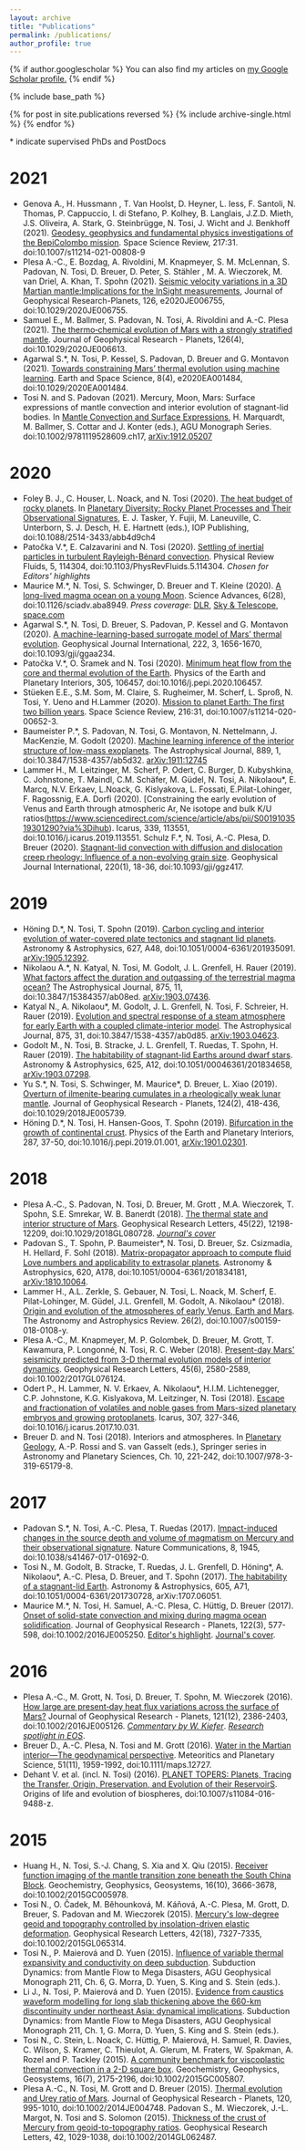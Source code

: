 ```yaml
---
layout: archive
title: "Publications"
permalink: /publications/
author_profile: true
---
```


{% if author.googlescholar %}
  You can also find my articles on <u><a href="{{author.googlescholar}}">my Google Scholar profile</a>.</u>
{% endif %}

{% include base_path %}

{% for post in site.publications reversed %}
  {% include archive-single.html %}
{% endfor %}

\* indicate supervised PhDs and PostDocs

2021
======
- Genova A., H. Hussmann , T. Van Hoolst, D. Heyner, L. Iess, F. Santoli, N. Thomas, P. Cappuccio, I. di Stefano, P. Kolhey, B. Langlais, J.Z.D. Mieth, J.S. Oliveira, A. Stark, G. Steinbrügge, N. Tosi, J. Wicht and J. Benkhoff (2021). [Geodesy, geophysics and fundamental physics investigations of the BepiColombo mission](https://link.springer.com/article/10.1007/s11214-021-00808-9). Space Science  Review, 217:31. doi:10.1007/s11214-021-00808-9
- Plesa A.-C., E. Bozdag, A. Rivoldini, M. Knapmeyer, S. M. McLennan, S. Padovan, N. Tosi, D. Breuer, D. Peter, S. Stähler , M. A. Wieczorek, M. van Driel, A. Khan, T. Spohn (2021).  [Seismic velocity variations in a 3D Martian mantle:Implications for the InSight measurements](https://agupubs.onlinelibrary.wiley.com/doi/10.1029/2020JE006755), Journal of Geophysical Research-Planets,  126, e2020JE006755, doi:10.1029/2020JE006755. 
- Samuel E., M. Ballmer, S. Padovan, N. Tosi, A. Rivoldini and A.-C. Plesa (2021). [The thermo‐chemical evolution of Mars with a strongly stratified mantle](https://agupubs.onlinelibrary.wiley.com/doi/abs/10.1029/2020JE006613). Journal of Geophysical Research - Planets, 126(4), doi:10.1029/2020JE006613. 
- Agarwal S.\*, N. Tosi, P. Kessel, S. Padovan, D. Breuer and G. Montavon (2021). [Towards constraining Mars’ thermal evolution using machine learning](https://agupubs.onlinelibrary.wiley.com/doi/abs/10.1029/2020EA001484). Earth and Space Science, 8(4), e2020EA001484, doi:10.1029/2020EA001484. 
- Tosi N. and S. Padovan (2021). Mercury, Moon, Mars: Surface expressions of mantle convection and interior evolution of stagnant-lid bodies. In [Mantle Convection and Surface Expressions](https://www.wiley.com/en-ai/Mantle+Convection+and+Surface+Expressions-p-9781119528616), H. Marquardt, M. Ballmer, S. Cottar and J. Konter (eds.), AGU Monograph Series. doi:10.1002/9781119528609.ch17, [arXiv:1912.05207](https://arxiv.org/abs/1912.05207) 

2020
======
- Foley B. J., C. Houser, L. Noack, and N. Tosi (2020). [The heat budget of rocky planets](https://iopscience.iop.org/book/978-0-7503-2140-2/chapter/bk978-0-7503-2140-2ch4). In [Planetary Diversity: Rocky Planet Processes and Their Observational Signatures](https://iopscience.iop.org/book/978-0-7503-2140-2), E. J. Tasker, Y. Fujii, M. Laneuville, C. Unterborn, S. J. Desch, H. E. Hartnett (eds.), IOP Publishing, doi:10.1088/2514-3433/abb4d9ch4 
- Patočka V.\*, E. Calzavarini and N. Tosi (2020). [Settling of inertial particles in turbulent Rayleigh-Bénard convection](https://journals.aps.org/prfluids/abstract/10.1103/PhysRevFluids.5.114304). Physical Review Fluids, 5, 114304, doi:10.1103/PhysRevFluids.5.114304. *Chosen for Editors' highlights*
- Maurice M.\*, N. Tosi, S. Schwinger, D. Breuer and T. Kleine (2020). [A long-lived magma ocean on a young Moon](https://advances.sciencemag.org/content/6/28/eaba8949). Science Advances, 6(28), doi:10.1126/sciadv.aba8949. *Press coverage*: [DLR](https://www.dlr.de/content/en/articles/news/2020/03/20200710_a-slightly-younger-moon.html), [Sky & Telescope](https://skyandtelescope.org/astronomy-news/long-lived-lunar-magma-ocean-points-to-a-younger-moon/), [space.com](https://www.space.com/earths-moon-magma-ocean-200-million-years.html)
- Agarwal S.\*, N. Tosi, D. Breuer, S. Padovan, P. Kessel and G. Montavon (2020). [A machine-learning-based surrogate model of Mars’ thermal evolution](https://academic.oup.com/gji/article/222/3/1656/5836720). Geophysical Journal International, 222, 3, 1656-1670, doi:10.1093/gji/ggaa234.  
- Patočka V.\*, O. Šramek  and N. Tosi (2020). [Minimum heat flow from the core and thermal evolution of the Earth](https://www.sciencedirect.com/science/article/abs/pii/S0031920119302808). Physics of the Earth and Planetary Interiors, 305, 106457, doi:10.1016/j.pepi.2020.106457. 
- Stüeken E.E., S.M. Som, M. Claire, S. Rugheimer, M. Scherf, L. Sproß, N. Tosi, Y. Ueno and H.Lammer (2020). [Mission to planet Earth: The first two billion years](https://link.springer.com/article/10.1007%2Fs11214-020-00652-3). Space Science Review, 216:31, doi:10.1007/s11214-020-00652-3. 
- Baumeister P.\*, S. Padovan, N. Tosi, G. Montavon, N. Nettelmann, J. MacKenzie, M. Godolt (2020). [Machine learning inference of the interior structure of low-mass exoplanets](https://iopscience.iop.org/article/10.3847/1538-4357/ab5d32). The Astrophysical Journal, 889, 1, doi:10.3847/1538-4357/ab5d32. [arXiv:1911:12745](https://arxiv.org/abs/1911.12745)
- Lammer H., M. Leitzinger, M. Scherf, P. Odert, C. Burger, D. Kubyshkina, C. Johnstone, T. Maindl, C.M. Schäfer, M. Güdel, N. Tosi, A. Nikolaou\*, E. Marcq, N.V. Erkaev, L.Noack, G. Kislyakova, L. Fossati, E.Pilat-Lohinger, F. Ragossnig, E.A. Dorfi (2020). [Constraining the early evolution of Venus and Earth through atmospheric Ar, Ne isotope and bulk K/U ratios\(https://www.sciencedirect.com/science/article/abs/pii/S0019103519301290?via%3Dihub). Icarus, 339, 113551, doi:10.1016/j.icarus.2019.113551.
Schulz F.\*, N. Tosi, A.-C. Plesa, D. Breuer (2020). [Stagnant-lid convection with diffusion and dislocation creep rheology: Influence of a non-evolving grain size](https://academic.oup.com/gji/advance-article/doi/10.1093/gji/ggz417/5571091?searchresult=1). Geophysical Journal International, 220(1), 18-36, doi:10.1093/gji/ggz417.

2019
======
- Höning D.\*, N. Tosi, T. Spohn  (2019). [Carbon cycling and interior evolution of water-covered plate tectonics and stagnant lid planets](https://www.aanda.org/component/article?access=doi&doi=10.1051/0004-6361/201935091). Astronomy & Astrophysics, 627, A48, doi:10.1051/0004-6361/201935091. [arXiv:1905.12392](https://arxiv.org/abs/1905.12392). 
- Nikolaou A.\*, N. Katyal, N. Tosi, M. Godolt, J. L. Grenfell, H. Rauer (2019). [What factors affect the duration and outgassing of the terrestrial magma ocean?](https://iopscience.iop.org/article/10.3847/1538-4357/ab08ed) The Astrophysical Journal, 875, 11, doi:10.3847/15384357/ab08ed. [arXiv:1903.07436](https://arxiv.org/abs/1903.07436).
- Katyal N., A. Nikolaou\*, M. Godolt, J. L. Grenfell, N. Tosi, F. Schreier, H. Rauer (2019). [Evolution and spectral response of a steam atmosphere for early Earth with a coupled climate-interior model](https://iopscience.iop.org/article/10.3847/1538-4357/ab0d85/meta). The Astrophysical Journal, 875, 31, doi:10.3847/1538-4357/ab0d85. [arXiv:1903.04623](https://arxiv.org/abs/1903.04623).
- Godolt M., N. Tosi, B. Stracke, J. L. Grenfell, T. Ruedas, T. Spohn, H. Rauer (2019). [The habitability of stagnant-lid Earths around dwarf stars](https://www.aanda.org/component/article?access=doi&doi=10.1051/0004-6361/201834658). Astronomy & Astrophysics, 625, A12, doi:10.1051/00046361/201834658, [arXiv:1903.07298](https://arxiv.org/abs/1903.07298).
- Yu S.\*, N. Tosi, S. Schwinger, M. Maurice\*, D. Breuer, L. Xiao (2019). [Overturn of ilmenite-bearing cumulates in a rheologically weak lunar mantle](https://agupubs.onlinelibrary.wiley.com/doi/abs/10.1029/2018JE005739). Journal of Geophysical Research - Planets, 124(2), 418-436, doi:10.1029/2018JE005739.
- Höning D.\*, N. Tosi, H. Hansen-Goos, T. Spohn (2019). [Bifurcation in the growth of continental crust](https://www.sciencedirect.com/science/article/pii/S0031920118301924?via%3Dihub). Physics of the Earth and Planetary Interiors, 287, 37-50, doi:10.1016/j.pepi.2019.01.001, [arXiv:1901.02301](https://arxiv.org/abs/1901.02301).

2018
======
- Plesa A.‐C.,  S. Padovan,  N. Tosi,  D. Breuer,  M. Grott , M.A. Wieczorek,  T. Spohn,  S.E. Smrekar, W. B. Banerdt (2018). [The thermal state and interior structure of Mars](https://agupubs.onlinelibrary.wiley.com/doi/abs/10.1029/2018GL080728). Geophysical Research Letters, 45(22), 12198-12209, doi:10.1029/2018GL080728. [*Journal's cover*](https://agupubs.onlinelibrary.wiley.com/doi/epdf/10.1002/grl.56389)
- Padovan S., T. Spohn, P. Baumeister\*, N. Tosi, D. Breuer, Sz. Csizmadia, H. Hellard, F. Sohl (2018). [Matrix-propagator approach to compute fluid Love numbers and applicability to extrasolar planets](https://www.aanda.org/component/article?access=doi&doi=10.1051/0004-6361/201834181). Astronomy & Astrophysics,  620, A178, doi:10.1051/0004-6361/201834181, [arXiv:1810.10064](https://arxiv.org/abs/1810.10064). 
- Lammer H., A.L. Zerkle, S. Gebauer, N. Tosi, L. Noack, M. Scherf, E. Pilat-Lohinger, M. Güdel, J.L. Grenfell, M. Godolt, A. Nikolaou\* (2018). [Origin and evolution of the atmospheres of early Venus, Earth and Mars](https://link.springer.com/article/10.1007/s00159-018-0108-y). The Astronomy and Astrophysics Review. 26(2), doi:10.1007/s00159-018-0108-y.
- Plesa A.-C., M. Knapmeyer, M. P. Golombek,  D. Breuer, M. Grott, T. Kawamura, P. Longonné, N. Tosi, R. C. Weber (2018). [Present-day Mars' seismicity predicted from 3-D thermal evolution models of interior dynamics](http://onlinelibrary.wiley.com/doi/10.1002/2017GL076124/full). Geophysical Research Letters, 45(6), 2580-2589, doi:10.1002/2017GL076124.
- Odert P., H. Lammer, N. V. Erkaev, A. Nikolaou\*, H.I.M. Lichtenegger, C.P. Johnstone, K.G. Kislyakova, M. Leitzinger, N. Tosi (2018). [Escape and fractionation of volatiles and noble gases from Mars-sized planetary embryos and growing protoplanets](http://www.sciencedirect.com/science/article/pii/S0019103517301677). Icarus, 307, 327-346, doi:10.1016/j.icarus.2017.10.031.
- Breuer D. and N. Tosi (2018). Interiors and atmospheres. In [Planetary Geology](http://www.springer.com/gp/book/9783319651774#aboutBook), A.-P. Rossi and S. van Gasselt (eds.), Springer series in Astronomy and Planetary Sciences, Ch. 10, 221-242, doi:10.1007/978-3-319-65179-8.


2017
======
- Padovan S.\*, N. Tosi, A.-C. Plesa, T. Ruedas (2017). [Impact-induced changes in the source depth and volume of magmatism on Mercury and their observational signature](https://www.nature.com/articles/s41467-017-01692-0). Nature Communications, 8, 1945, doi:10.1038/s41467-017-01692-0.
- Tosi N.,  M. Godolt, B. Stracke, T. Ruedas, J. L. Grenfell, D. Höning\*, A. Nikolaou\*, A.-C. Plesa, D. Breuer, and T. Spohn (2017). [The habitability of a stagnant-lid Earth](https://www.aanda.org/component/article?access=doi&doi=10.1051/0004-6361/201730728). Astronomy & Astrophysics, 605, A71, doi:10.1051/0004-6361/201730728, arXiv:1707.06051.
- Maurice M.\*, N. Tosi, H. Samuel, A.-C. Plesa, C. Hüttig, D. Breuer (2017). [Onset of solid-state convection and mixing during magma ocean solidification](http://onlinelibrary.wiley.com/doi/10.1002/2016JE005250/full). Journal of Geophysical Research - Planets, 122(3), 577-598, doi:10.1002/2016JE005250. [Editor's highlight](http://agupubs.onlinelibrary.wiley.com/hub/article/10.1002/2016JE005250/editor-highlight/). [Journal's cover](http://onlinelibrary.wiley.com/doi/10.1002/jgre.20577/epdf).

2016
======
- Plesa A.-C., M. Grott, N. Tosi, D. Breuer, T. Spohn, M. Wieczorek (2016). [How large are present‐day heat flux variations across the surface of Mars?](http://onlinelibrary.wiley.com/doi/10.1002/2016JE005126/full) Journal of Geophysical Research - Planets, 121(12), 2386-2403, doi:10.1002/2016JE005126. [*Commentary by W. Kiefer*](http://onlinelibrary.wiley.com/doi/10.1002/2016JE005202/full). [*Research spotlight in EOS*](https://eos.org/research-spotlights/martian-mantle-models-pave-the-way-for-nasas-insight-lander).
- Breuer D., A.-C. Plesa, N. Tosi and M. Grott (2016). [Water in the Martian interior—The geodynamical perspective](http://onlinelibrary.wiley.com/doi/10.1111/maps.12727/full). Meteoritics and Planetary Science, 51(11), 1959-1992, doi:10.1111/maps.12727.
- Dehant V. et al. (incl. N. Tosi) (2016). [PLANET TOPERS: Planets, Tracing the Transfer, Origin, Preservation, and Evolution of their ReservoirS](http://link.springer.com/article/10.1007%2Fs11084-016-9488-z). Origins of life and evolution of biospheres, doi:10.1007/s11084-016-9488-z.

2015
======
- Huang H., N. Tosi, S.-J. Chang, S. Xia and X. Qiu (2015). [Receiver function imaging of the mantle transition zone beneath the South China Block](http://onlinelibrary.wiley.com/doi/10.1002/2015GC005978/full). Geochemistry, Geophysics, Geosystems, 16(10), 3666-3678, doi:10.1002/2015GC005978. 
- Tosi N., O. Čadek, M. Běhounková, M. Káňová, A.-C. Plesa, M. Grott, D. Breuer, S. Padovan and M. Wieczorek (2015). [Mercury's low-degree geoid and topography controlled by insolation-driven elastic deformation](http://onlinelibrary.wiley.com/doi/10.1002/2015GL065314/full). Geophysical Research Letters, 42(18), 7327-7335, doi:10.1002/2015GL065314. 
- Tosi N., P. Maierová and D. Yuen (2015). [Influence of variable thermal expansivity and conductivity on deep subduction](http://eu.wiley.com/WileyCDA/WileyTitle/productCd-1118888855.html). Subduction Dynamics: from Mantle Flow to Mega Disasters, AGU Geophysical Monograph 211, Ch. 6, G. Morra, D. Yuen, S. King and S. Stein (eds.). 
- Li J., N. Tosi, P. Maierová and D. Yuen (2015). [Evidence from caustics waveform modelling for long slab thickening above the 660-km discontinuity under northeast Asia: dynamical implications](http://eu.wiley.com/WileyCDA/WileyTitle/productCd-1118888855.html). Subduction Dynamics: from Mantle Flow to Mega Disasters, AGU Geophysical Monograph 211, Ch. 1, G. Morra, D. Yuen, S. King and S. Stein (eds.). 
- Tosi N., C. Stein, L. Noack, C. Hüttig, P. Maierová, H. Samuel, R. Davies, C. Wilson, S. Kramer, C. Thieulot, A. Glerum, M. Fraters, W. Spakman, A. Rozel and P. Tackley (2015). [A community benchmark for viscoplastic thermal convection in a 2-D square box](http://onlinelibrary.wiley.com/doi/10.1002/2015GC005807/full). Geochemistry, Geophysics, Geosystems, 16(7), 2175-2196, doi:10.1002/2015GC005807. 
- Plesa A.-C., N. Tosi, M. Grott and D. Breuer (2015). [Thermal evolution and Urey ratio of Mars](http://onlinelibrary.wiley.com/doi/10.1002/2014JE004748/abstract). Journal of Geophysical Research - Planets, 120, 995-1010, doi:10.1002/2014JE004748.
Padovan S., M. Wieczorek, J.-L. Margot, N. Tosi and S. Solomon (2015). [Thickness of the crust of Mercury from geoid-to-topography ratios](http://onlinelibrary.wiley.com/doi/10.1002/2014GL062487/abstract). Geophysical Research Letters, 42, 1029-1038, doi:10.1002/2014GL062487.




















